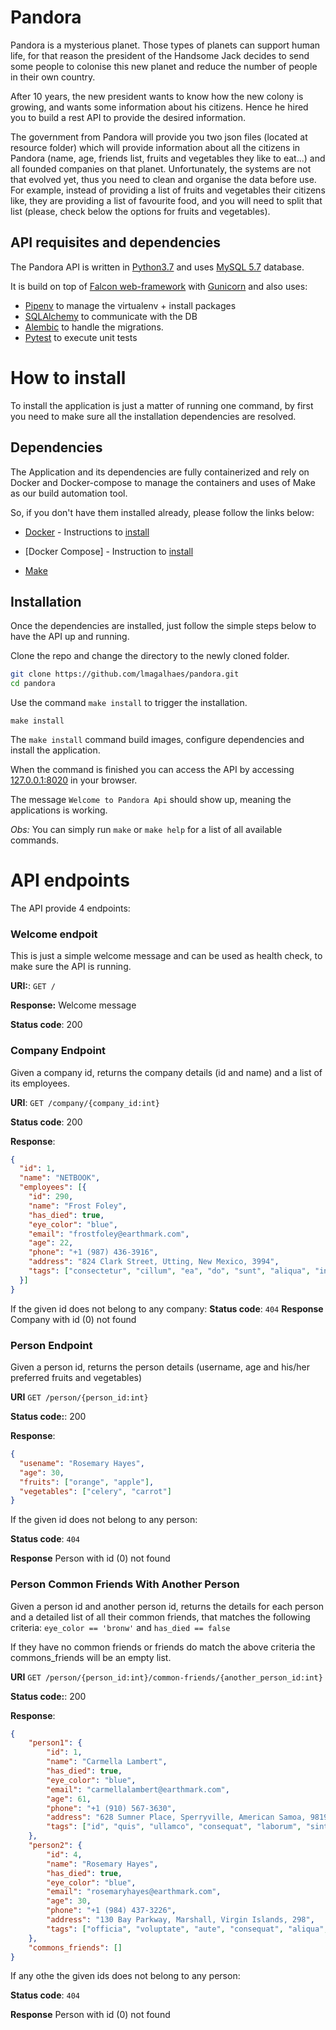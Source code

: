 # Pandora
Pandora is a mysterious planet. Those types of planets can support human life, for that reason the president of the Handsome Jack decides to send some people to colonise this new planet and
reduce the number of people in their own country.
 
After 10 years, the new president wants to know how the new colony is growing, and wants some information about his citizens. 
Hence he hired you to build a rest API to provide the desired information.

The government from Pandora will provide you two json files (located at resource folder) which will provide information 
about all the citizens in Pandora (name, age, friends list, fruits and vegetables they like to eat...) and all founded companies on that planet.
Unfortunately, the systems are not that evolved yet, thus you need to clean and organise the data before use.
For example, instead of providing a list of fruits and vegetables their citizens like, they are providing a list of favourite food, 
and you will need to split that list (please, check below the options for fruits and vegetables).

## API requisites and dependencies

The Pandora API is written in [Python3.7](https://www.python.org/downloads/release/python-370/) and uses [MySQL 5.7](https://dev.mysql.com/downloads/mysql/5.7.html) database.

It is build on top of [Falcon web-framework](https://falcon.readthedocs.io/en/stable/index.html) with [Gunicorn](https://gunicorn.org/) and 
also uses:
 
* [Pipenv](https://pipenv-fork.readthedocs.io/en/latest/) to manage the virtualenv + install packages
* [SQLAlchemy](https://www.sqlalchemy.org/) to communicate with the DB 
* [Alembic](https://alembic.sqlalchemy.org/en/latest/) to handle the migrations.
* [Pytest](https://docs.pytest.org/en/stable/) to execute unit tests


# How to install

To install the application is just a matter of running one command, by first you need to make sure
all the installation dependencies are resolved.

## Dependencies

The Application and its dependencies are fully containerized and rely on Docker and Docker-compose to manage 
the containers and uses of Make as our build automation tool.

So, if you don't have them installed already, please follow the links below:

* [Docker](https://www.docker.com/) - Instructions to [install](https://docs.docker.com/get-docker/)

* [Docker Compose] - Instruction to [install](https://docs.docker.com/compose/install/)

* [Make](https://en.wikipedia.org/wiki/Make_%28software%29)


## Installation

Once the dependencies are installed, just follow the simple steps below to have the API up and running.

Clone the repo and change the directory to the newly cloned folder.

```bash
git clone https://github.com/lmagalhaes/pandora.git
cd pandora
```

Use the command `make install` to trigger the installation.

```
make install 
```

The `make install` command build images, configure dependencies and install the application.

When the command is finished you can access the API by accessing [127.0.0.1:8020](http://120.0.0.1:8020) in your browser.

The message `Welcome to Pandora Api` should show up, meaning the applications is working.

*Obs:* You can simply run `make` or `make help` for a list of all available commands.
 

# API endpoints

The API provide 4 endpoints:


### Welcome endpoit
This is just a simple welcome message and can be used as health check, to make sure the API is running.

**URI:**: `GET /`

**Response:** Welcome message

**Status code**: 200 


### Company Endpoint
Given a company id, returns the company details (id and name) and a list of its employees. 

**URI**: `GET /company/{company_id:int}`

**Status code**: 200

**Response**:
```json
{
  "id": 1,
  "name": "NETBOOK",
  "employees": [{
    "id": 290,
    "name": "Frost Foley",
    "has_died": true,
    "eye_color": "blue",
    "email": "frostfoley@earthmark.com",
    "age": 22,
    "phone": "+1 (987) 436-3916",
    "address": "824 Clark Street, Utting, New Mexico, 3994",
    "tags": ["consectetur", "cillum", "ea", "do", "sunt", "aliqua", "incididunt"]
  }]
}
```

If the given id does not belong to any company:
**Status code**: `404`
**Response** Company with id (0) not found
 

### Person Endpoint
Given a person id, returns the person details (username, age and his/her preferred fruits and vegetables)

**URI** `GET /person/{person_id:int}`

**Status code:**: 200

**Response**: 
```json
{
  "usename": "Rosemary Hayes",
  "age": 30,
  "fruits": ["orange", "apple"],
  "vegetables": ["celery", "carrot"]
}
```
If the given id does not belong to any person:

**Status code**: `404`

**Response** Person with id (0) not found


### Person Common Friends With Another Person
Given a person id and another person id, returns the details for each person and a detailed list of all their common friends,
that matches the following criteria: `eye_color == 'bronw'` and `has_died == false`

If they have no common friends or friends do match the above criteria the commons_friends will be an empty list. 

**URI** `GET /person/{person_id:int}/common-friends/{another_person_id:int}`

**Status code:**: 200

**Response**:
 
```json
{
	"person1": {
		"id": 1,
		"name": "Carmella Lambert",
		"has_died": true,
		"eye_color": "blue",
		"email": "carmellalambert@earthmark.com",
		"age": 61,
		"phone": "+1 (910) 567-3630",
		"address": "628 Sumner Place, Sperryville, American Samoa, 9819",
		"tags": ["id", "quis", "ullamco", "consequat", "laborum", "sint", "velit"]
	},
	"person2": {
		"id": 4,
  		"name": "Rosemary Hayes",
		"has_died": true,
		"eye_color": "blue",
		"email": "rosemaryhayes@earthmark.com",
		"age": 30,
		"phone": "+1 (984) 437-3226",
		"address": "130 Bay Parkway, Marshall, Virgin Islands, 298",
		"tags": ["officia", "voluptate", "aute", "consequat", "aliqua", "do", "magna"]
	},
	"commons_friends": []
}
```
If any othe the given ids does not belong to any person:

**Status code**: `404`

**Response** Person with id (0) not found
